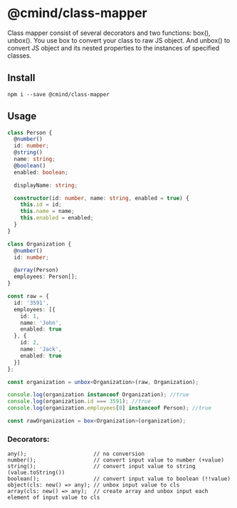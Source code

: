 # @cmind/class-mapper

Class mapper consist of several decorators and two functions: box(), unbox(). You use box to convert your class 
to raw JS object. And unbox() to convert JS object and its nested properties to the instances of specified classes.  


## Install

```shell script
npm i --save @cmind/class-mapper
```

## Usage

```ts
class Person {
  @number()
  id: number;
  @string()
  name: string;
  @boolean()
  enabled: boolean;

  displayName: string;

  constructor(id: number, name: string, enabled = true) {
    this.id = id;
    this.name = name;
    this.enabled = enabled;
  }
}

class Organization {
  @number()
  id: number;

  @array(Person)
  employees: Person[];
}

```

```ts
const raw = {
  id: '3591',
  employees: [{
    id: 1,
    name: 'John',
    enabled: true
  }, {
    id: 2,
    name: 'Jack',
    enabled: true
  }]
};

const organization = unbox<Organization>(raw, Organization);

console.log(organization instanceof Organization); //true
console.log(organization.id === 3591); //true
console.log(organization.employees[0] instanceof Person); //true

const rawOrganization = box<Organization>(organization);
```

### Decorators:
```
any();                     // no conversion
number();                  // convert input value to number (+value) 
string();                  // convert input value to string (value.toString())
boolean();                 // convert input value to boolean (!!value)
object(cls: new() => any); // unbox input value to cls
array(cls: new() => any);  // create array and unbox input each element of input value to cls
``` 
